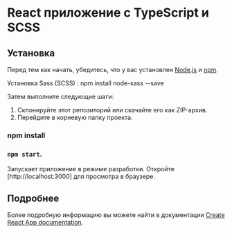 # React приложение с TypeScript и SCSS

## Установка

Перед тем как начать, убедитесь, что у вас установлен [Node.js](https://nodejs.org/) и [npm](https://www.npmjs.com/).

Установка Sass (SCSS) :
npm install node-sass --save

 Затем выполните следующие шаги:

1. Склонируйте этот репозиторий или скачайте его как ZIP-архив.
2. Перейдите в корневую папку проекта.

### npm install

### `npm start`.

Запускает приложение в режиме разработки.
Откройте [http://localhost:3000] для просмотра в браузере.





## Подробнее
Более подробную информацию вы можете найти в документации [Create React App documentation](https://facebook.github.io/create-react-app/docs/getting-started).